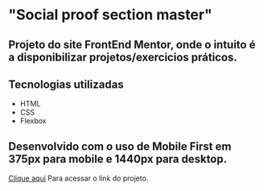 # "Social proof section master"

## Projeto do site FrontEnd Mentor, onde o intuito é a disponibilizar projetos/exercicios práticos.

## Tecnologias utilizadas

- HTML
- CSS
- Flexbox

## Desenvolvido com o uso de Mobile First em 375px para mobile e 1440px para desktop.

<p><a href="https://viniciusferraz963.github.io/social-proof-section-master/">Clique aqui</a> Para acessar o link do projeto.</p>